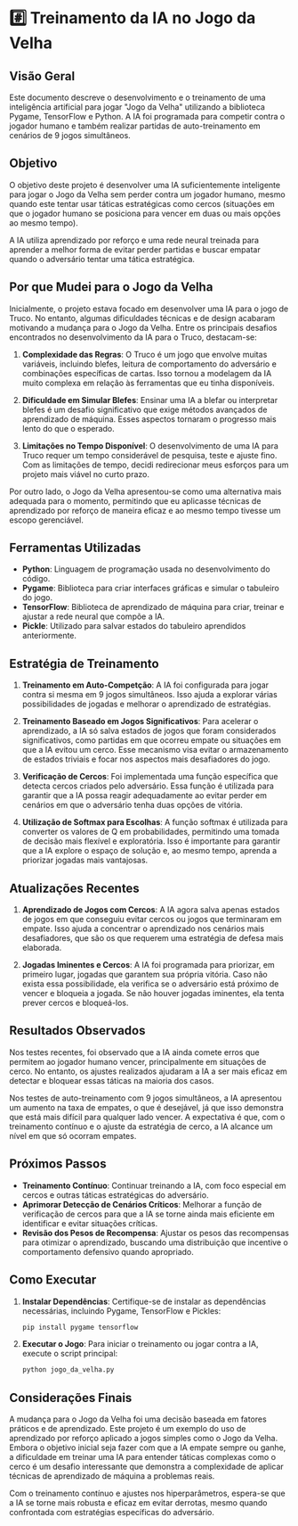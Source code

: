 # #️⃣ Treinamento da IA no Jogo da Velha

## Visão Geral

Este documento descreve o desenvolvimento e o treinamento de uma inteligência artificial para jogar "Jogo da Velha" utilizando a biblioteca Pygame, TensorFlow e Python. A IA foi programada para competir contra o jogador humano e também realizar partidas de auto-treinamento em cenários de 9 jogos simultâneos.

## Objetivo

O objetivo deste projeto é desenvolver uma IA suficientemente inteligente para jogar o Jogo da Velha sem perder contra um jogador humano, mesmo quando este tentar usar táticas estratégicas como cercos (situações em que o jogador humano se posiciona para vencer em duas ou mais opções ao mesmo tempo).

A IA utiliza aprendizado por reforço e uma rede neural treinada para aprender a melhor forma de evitar perder partidas e buscar empatar quando o adversário tentar uma tática estratégica.

## Por que Mudei para o Jogo da Velha

Inicialmente, o projeto estava focado em desenvolver uma IA para o jogo de Truco. No entanto, algumas dificuldades técnicas e de design acabaram motivando a mudança para o Jogo da Velha. Entre os principais desafios encontrados no desenvolvimento da IA para o Truco, destacam-se:

1. **Complexidade das Regras**: O Truco é um jogo que envolve muitas variáveis, incluindo blefes, leitura de comportamento do adversário e combinações específicas de cartas. Isso tornou a modelagem da IA muito complexa em relação às ferramentas que eu tinha disponíveis.

2. **Dificuldade em Simular Blefes**: Ensinar uma IA a blefar ou interpretar blefes é um desafio significativo que exige métodos avançados de aprendizado de máquina. Esses aspectos tornaram o progresso mais lento do que o esperado.

3. **Limitações no Tempo Disponível**: O desenvolvimento de uma IA para Truco requer um tempo considerável de pesquisa, teste e ajuste fino. Com as limitações de tempo, decidi redirecionar meus esforços para um projeto mais viável no curto prazo.

Por outro lado, o Jogo da Velha apresentou-se como uma alternativa mais adequada para o momento, permitindo que eu aplicasse técnicas de aprendizado por reforço de maneira eficaz e ao mesmo tempo tivesse um escopo gerenciável.

## Ferramentas Utilizadas

- **Python**: Linguagem de programação usada no desenvolvimento do código.
- **Pygame**: Biblioteca para criar interfaces gráficas e simular o tabuleiro do jogo.
- **TensorFlow**: Biblioteca de aprendizado de máquina para criar, treinar e ajustar a rede neural que compõe a IA.
- **Pickle**: Utilizado para salvar estados do tabuleiro aprendidos anteriormente.

## Estratégia de Treinamento

1. **Treinamento em Auto-Competção**: A IA foi configurada para jogar contra si mesma em 9 jogos simultâneos. Isso ajuda a explorar várias possibilidades de jogadas e melhorar o aprendizado de estratégias.

2. **Treinamento Baseado em Jogos Significativos**: Para acelerar o aprendizado, a IA só salva estados de jogos que foram considerados significativos, como partidas em que ocorreu empate ou situações em que a IA evitou um cerco. Esse mecanismo visa evitar o armazenamento de estados triviais e focar nos aspectos mais desafiadores do jogo.

3. **Verificação de Cercos**: Foi implementada uma função específica que detecta cercos criados pelo adversário. Essa função é utilizada para garantir que a IA possa reagir adequadamente ao evitar perder em cenários em que o adversário tenha duas opções de vitória.

4. **Utilização de Softmax para Escolhas**: A função softmax é utilizada para converter os valores de Q em probabilidades, permitindo uma tomada de decisão mais flexível e exploratória. Isso é importante para garantir que a IA explore o espaço de solução e, ao mesmo tempo, aprenda a priorizar jogadas mais vantajosas.

## Atualizações Recentes

1. **Aprendizado de Jogos com Cercos**: A IA agora salva apenas estados de jogos em que conseguiu evitar cercos ou jogos que terminaram em empate. Isso ajuda a concentrar o aprendizado nos cenários mais desafiadores, que são os que requerem uma estratégia de defesa mais elaborada.

2. **Jogadas Iminentes e Cercos**: A IA foi programada para priorizar, em primeiro lugar, jogadas que garantem sua própria vitória. Caso não exista essa possibilidade, ela verifica se o adversário está próximo de vencer e bloqueia a jogada. Se não houver jogadas iminentes, ela tenta prever cercos e bloqueá-los.

## Resultados Observados

Nos testes recentes, foi observado que a IA ainda comete erros que permitem ao jogador humano vencer, principalmente em situações de cerco. No entanto, os ajustes realizados ajudaram a IA a ser mais eficaz em detectar e bloquear essas táticas na maioria dos casos.

Nos testes de auto-treinamento com 9 jogos simultâneos, a IA apresentou um aumento na taxa de empates, o que é desejável, já que isso demonstra que está mais difícil para qualquer lado vencer. A expectativa é que, com o treinamento contínuo e o ajuste da estratégia de cerco, a IA alcance um nível em que só ocorram empates.

## Próximos Passos

- **Treinamento Contínuo**: Continuar treinando a IA, com foco especial em cercos e outras táticas estratégicas do adversário.
- **Aprimorar Detecção de Cenários Críticos**: Melhorar a função de verificação de cercos para que a IA se torne ainda mais eficiente em identificar e evitar situações críticas.
- **Revisão dos Pesos de Recompensa**: Ajustar os pesos das recompensas para otimizar o aprendizado, buscando uma distribuição que incentive o comportamento defensivo quando apropriado.

## Como Executar

1. **Instalar Dependências**: Certifique-se de instalar as dependências necessárias, incluindo Pygame, TensorFlow e Pickles:
   ```sh
   pip install pygame tensorflow
   ```

2. **Executar o Jogo**: Para iniciar o treinamento ou jogar contra a IA, execute o script principal:
   ```sh
   python jogo_da_velha.py
   ```

## Considerações Finais
A mudança para o Jogo da Velha foi uma decisão baseada em fatores práticos e de aprendizado. Este projeto é um exemplo do uso de aprendizado por reforço aplicado a jogos simples como o Jogo da Velha. Embora o objetivo inicial seja fazer com que a IA empate sempre ou ganhe, a dificuldade em treinar uma IA para entender táticas complexas como o cerco é um desafio interessante que demonstra a complexidade de aplicar técnicas de aprendizado de máquina a problemas reais.

Com o treinamento contínuo e ajustes nos hiperparâmetros, espera-se que a IA se torne mais robusta e eficaz em evitar derrotas, mesmo quando confrontada com estratégias específicas do adversário.
